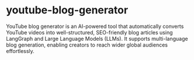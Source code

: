 # youtube-blog-generator
YouTube blog generator is an AI-powered tool that automatically converts YouTube videos into well-structured, SEO-friendly blog articles using LangGraph and Large Language Models (LLMs). It supports multi-language blog generation, enabling creators to reach wider global audiences effortlessly.
